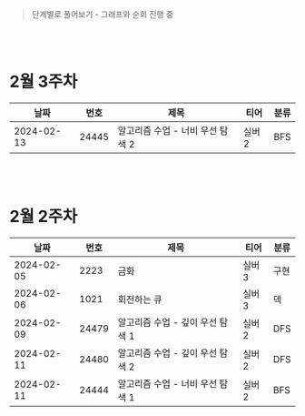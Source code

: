 > 단계별로 풀어보기 - 그래프와 순회 진행 중

<br>
<br>

# 2월 3주차
|날짜|번호|제목|티어|분류|
|---|---|---|---|---|
|2024-02-13|24445|알고리즘 수업 - 너비 우선 탐색 2|실버2|BFS|

<br>
<br>

# 2월 2주차
|날짜|번호|제목|티어|분류|
|---|---|---|---|---|
|2024-02-05|2223|금화|실버3|구현|
|2024-02-06|1021|회전하는 큐|실버3|덱|
|2024-02-09|24479|알고리즘 수업 - 깊이 우선 탐색 1|실버2|DFS|
|2024-02-11|24480|알고리즘 수업 - 깊이 우선 탐색 2|실버2|DFS|
|2024-02-11|24444|알고리즘 수업 - 너비 우선 탐색 1|실버2|BFS|




